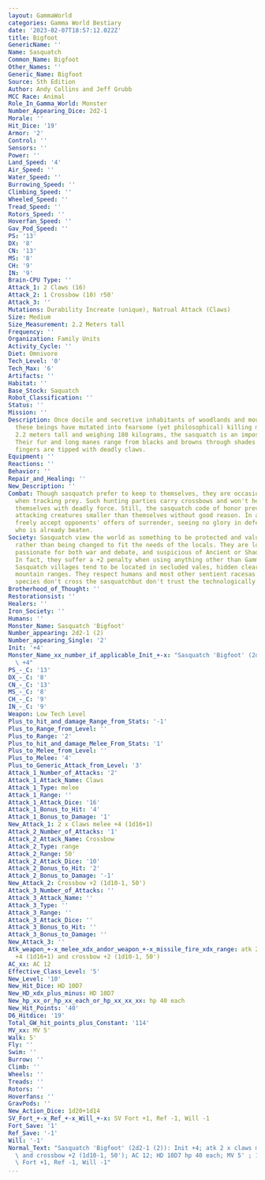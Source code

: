 ```yaml
---
layout: GammaWorld
categories: Gamma World Bestiary
date: '2023-02-07T18:57:12.022Z'
title: Bigfoot
GenericName: ''
Name: Sasquatch
Common_Name: Bigfoot
Other_Names: ''
Generic_Name: Bigfoot
Source: 5th Edition
Author: Andy Collins and Jeff Grubb
MCC Race: Animal
Role_In_Gamma_World: Monster
Number_Appearing_Dice: 2d2-1
Morale: ''
Hit_Dice: '19'
Armor: '2'
Control: ''
Sensors: ''
Power: ''
Land_Speed: '4'
Air_Speed: ''
Water_Speed: ''
Burrowing_Speed: ''
Climbing_Speed: ''
Wheeled_Speed: ''
Tread_Speed: ''
Rotors_Speed: ''
Hoverfan_Speed: ''
Gav_Pod_Speed: ''
PS: '13'
DX: '8'
CN: '13'
MS: '8'
CH: '9'
IN: '9'
Brain-CPU Type: ''
Attack_1: 2 Claws (16)
Attack_2: 1 Crossbow (10) r50'
Attack_3: ''
Mutations: Durability Increate (unique), Natrual Attack (Claws)
Size: Medium
Size_Measurement: 2.2 Meters tall
Frequency: ''
Organization: Family Units
Activity_Cycle: ''
Diet: Omnivore
Tech_Level: '0'
Tech_Max: '6'
Artifacts: ''
Habitat: ''
Base_Stock: Saquatch
Robot_Classification: ''
Status: ''
Mission: ''
Description: Once docile and secretive inhabitants of woodlands and mountains worldwide,
  these beings have mutated into fearsome (yet philosophical) killing machines.  Standing
  2.2 meters tall and weighing 180 kilograms, the sasquatch is an imposing figure.
  Their fur and long manes range from blacks and browns through shades of gray. Their
  fingers are tipped with deadly claws.
Equipment: ''
Reactions: ''
Behavior: ''
Repair_and_Healing: ''
New_Description: ''
Combat: Though sasquatch prefer to keep to themselves, they are occasionally encountered
  when tracking prey. Such hunting parties carry crossbows and won't hesitate to defend
  themselves with deadly force. Still, the sasquatch code of honor prevents them from
  attacking creatures smaller than themselves without good reason. In addition, they
  freely accept opponents' offers of surrender, seeing no glory in defeating an opponent
  who is already beaten.
Society: Sasquatch view the world as something to be protected and valued for itself,
  rather than being changed to fit the needs of the locals. They are loyal to a fault,
  passionate for both war and debate, and suspicious of Ancient or Shadow Age technology.
  In fact, they suffer a +2 penalty when using anything other than Gamma Age technology.
  Sasquatch villages tend to be located in secluded vales, hidden clearings, and lofty
  mountain ranges. They respect humans and most other sentient racesas long as those
  species don't cross the sasquatchbut don't trust the technologically altered androids.
Brotherhood_of_Thought: ''
Restorationsist: ''
Healers: ''
Iron_Society: ''
Humans: ''
Monster_Name: Sasquatch 'Bigfoot'
Number_appearing: 2d2-1 (2)
Number_appearing_Single: '2'
Init: '+4'
Monster_Name_xx_number_if_applicable_Init_+-x: "Sasquatch 'Bigfoot' (2d2-1 (2)): Init\
  \ +4"
PS_-_C: '13'
DX_-_C: '8'
CN_-_C: '13'
MS_-_C: '8'
CH_-_C: '9'
IN_-_C: '9'
Weapon: Low Tech Level
Plus_to_hit_and_damage_Range_from_Stats: '-1'
Plus_to_Range_from_Level: ''
Plus_to_Range: '2'
Plus_to_hit_and_damage_Melee_From_Stats: '1'
Plus_to_Melee_from_Level: ''
Plus_to_Melee: '4'
Plus_to_Generic_Attack_from_Level: '3'
Attack_1_Number_of_Attacks: '2'
Attack_1_Attack_Name: Claws
Attack_1_Type: melee
Attack_1_Range: ''
Attack_1_Attack_Dice: '16'
Attack_1_Bonus_to_Hit: '4'
Attack_1_Bonus_to_Damage: '1'
New_Attack_1: 2 x Claws melee +4 (1d16+1)
Attack_2_Number_of_Attacks: '1'
Attack_2_Attack_Name: Crossbow
Attack_2_Type: range
Attack_2_Range: 50'
Attack_2_Attack_Dice: '10'
Attack_2_Bonus_to_Hit: '2'
Attack_2_Bonus_to_Damage: '-1'
New_Attack_2: Crossbow +2 (1d10-1, 50')
Attack_3_Number_of_Attacks: ''
Attack_3_Attack_Name: ''
Attack_3_Type: ''
Attack_3_Range: ''
Attack_3_Attack_Dice: ''
Attack_3_Bonus_to_Hit: ''
Attack_3_Bonus_to_Damage: ''
New_Attack_3: ''
Atk_weapon_+-x_melee_xdx_andor_weapon_+-x_missile_fire_xdx_range: atk 2 x claws melee
  +4 (1d16+1) and crossbow +2 (1d10-1, 50')
AC_xx: AC 12
Effective_Class_Level: '5'
New_Level: '10'
New_Hit_Dice: HD 10D7
New_HD_xdx_plus_minus: HD 10D7
New_hp_xx_or_hp_xx_each_or_hp_xx_xx_xx: hp 40 each
New_Hit_Points: '40'
D6_Hitdice: '19'
Total_GW_hit_points_plus_Constant: '114'
MV_xx: MV 5'
Walk: 5'
Fly: ''
Swim: ''
Burrow: ''
Climb: ''
Wheels: ''
Treads: ''
Rotors: ''
Hoverfans: ''
GravPods: ''
New_Action_Dice: 1d20+1d14
SV_Fort_+-x_Ref_+-x_Will_+-x: SV Fort +1, Ref -1, Will -1
Fort_Save: '1'
Ref_Save: '-1'
Will: '-1'
Normal_Text: "Sasquatch 'Bigfoot' (2d2-1 (2)): Init +4; atk 2 x claws melee +4 (1d16+1)\
  \ and crossbow +2 (1d10-1, 50'); AC 12; HD 10D7 hp 40 each; MV 5' ; 1d20+1d14; SV\
  \ Fort +1, Ref -1, Will -1"
...
```

